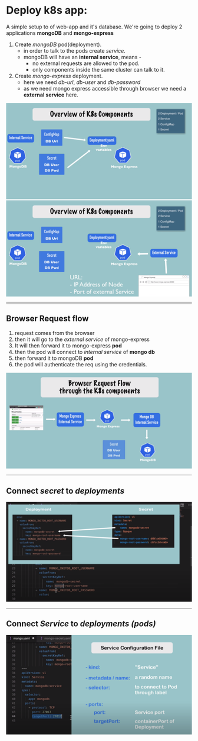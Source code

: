 # Deploy k8s app:

A simple setup to of web-app and it's database. 
We're going to deploy 2 applications **mongoDB** and **mongo-express**

1. Create *mongoDB* pod(deployment).
    - in order to talk to the pods create *service*.
    - mongoDB will have an **internal service**, means -
        - no external requests are allowed to the pod.
        - only components inside the same cluster can talk to it.
1. Create *mongo-express* deployment.
    - here we need *db-url*, *db-user* and *db-password*
    - as we need mongo express accessible through browser we need a **external service** here.

![8.png](./images/8.png)
![9.png](./images/9.png)

---

## Browser Request flow
1. request comes from the browser
2. then it will go to the *external service* of mongo-express
3. It will then forward it to mongo-express **pod**
4. then the pod will connect to *internal service* of **mongo db**
5. then forward it to mongoDB **pod**
6. the pod will authenticate the req using the credentials. 
 
![10.png](./images/10.png)

---

## Connect *secret* to *deployments*
![11.png](./images/11.png)

---

## Connect *Service* to *deployments (pods)*
![12.png](./images/12.png)


